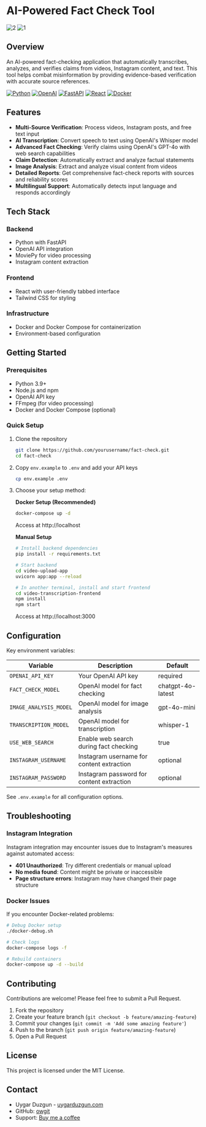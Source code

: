 # AI-Powered Fact Check Tool

![2](https://github.com/user-attachments/assets/b9df478c-ab60-44ef-9b99-9a73de056c68)
![1](https://github.com/user-attachments/assets/1d76a336-938b-46e4-89ee-a02856efe8f9)

## Overview

An AI-powered fact-checking application that automatically transcribes, analyzes, and verifies claims from videos, Instagram content, and text. This tool helps combat misinformation by providing evidence-based verification with accurate source references.

[![Python](https://img.shields.io/badge/Python-3.9%2B-blue)](https://www.python.org/)
[![OpenAI](https://img.shields.io/badge/OpenAI-API-green)](https://openai.com/)
[![FastAPI](https://img.shields.io/badge/FastAPI-Framework-009688)](https://fastapi.tiangolo.com/)
[![React](https://img.shields.io/badge/React-Frontend-61DAFB)](https://reactjs.org/)
[![Docker](https://img.shields.io/badge/Docker-Ready-2496ED)](https://www.docker.com/)

## Features

- **Multi-Source Verification**: Process videos, Instagram posts, and free text input
- **AI Transcription**: Convert speech to text using OpenAI's Whisper model
- **Advanced Fact Checking**: Verify claims using OpenAI's GPT-4o with web search capabilities
- **Claim Detection**: Automatically extract and analyze factual statements
- **Image Analysis**: Extract and analyze visual content from videos
- **Detailed Reports**: Get comprehensive fact-check reports with sources and reliability scores
- **Multilingual Support**: Automatically detects input language and responds accordingly

## Tech Stack

### Backend
- Python with FastAPI
- OpenAI API integration
- MoviePy for video processing
- Instagram content extraction

### Frontend
- React with user-friendly tabbed interface
- Tailwind CSS for styling

### Infrastructure
- Docker and Docker Compose for containerization
- Environment-based configuration

## Getting Started

### Prerequisites
- Python 3.9+
- Node.js and npm
- OpenAI API key
- FFmpeg (for video processing)
- Docker and Docker Compose (optional)

### Quick Setup

1. Clone the repository
   ```bash
   git clone https://github.com/yourusername/fact-check.git
   cd fact-check
   ```

2. Copy `env.example` to `.env` and add your API keys
   ```bash
   cp env.example .env
   ```

3. Choose your setup method:

   **Docker Setup (Recommended)**
   ```bash
   docker-compose up -d
   ```
   Access at http://localhost

   **Manual Setup**
   ```bash
   # Install backend dependencies
   pip install -r requirements.txt
   
   # Start backend
   cd video-upload-app
   uvicorn app:app --reload
   
   # In another terminal, install and start frontend
   cd video-transcription-frontend
   npm install
   npm start
   ```
   Access at http://localhost:3000

## Configuration

Key environment variables:

| Variable | Description | Default |
|----------|-------------|---------|
| `OPENAI_API_KEY` | Your OpenAI API key | required |
| `FACT_CHECK_MODEL` | OpenAI model for fact checking | chatgpt-4o-latest |
| `IMAGE_ANALYSIS_MODEL` | OpenAI model for image analysis | gpt-4o-mini |
| `TRANSCRIPTION_MODEL` | OpenAI model for transcription | whisper-1 |
| `USE_WEB_SEARCH` | Enable web search during fact checking | true |
| `INSTAGRAM_USERNAME` | Instagram username for content extraction | optional |
| `INSTAGRAM_PASSWORD` | Instagram password for content extraction | optional |

See `.env.example` for all configuration options.

## Troubleshooting

### Instagram Integration

Instagram integration may encounter issues due to Instagram's measures against automated access:

- **401 Unauthorized**: Try different credentials or manual upload
- **No media found**: Content might be private or inaccessible
- **Page structure errors**: Instagram may have changed their page structure

### Docker Issues

If you encounter Docker-related problems:
```bash
# Debug Docker setup
./docker-debug.sh

# Check logs
docker-compose logs -f

# Rebuild containers
docker-compose up -d --build
```

## Contributing

Contributions are welcome! Please feel free to submit a Pull Request.

1. Fork the repository
2. Create your feature branch (`git checkout -b feature/amazing-feature`)
3. Commit your changes (`git commit -m 'Add some amazing feature'`)
4. Push to the branch (`git push origin feature/amazing-feature`)
5. Open a Pull Request

## License

This project is licensed under the MIT License.

## Contact

- Uygar Duzgun - [uygarduzgun.com](https://uygarduzgun.com)
- GitHub: [owgit](https://github.com/owgit)
- Support: [Buy me a coffee](https://buymeacoffee.com/uygarduzgun)
